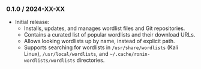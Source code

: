 ### 0.1.0 / 2024-XX-XX

* Initial release:
  * Installs, updates, and manages wordlist files and Git repositories.
  * Contains a curated list of popular wordlists and their download URLs.
  * Allows looking wordlists up by name, instead of explicit path.
  * Supports searching for wordlists in `/usr/share/wordlists` (Kali Linux),
    `/usr/local/wordlists`, and `~/.cache/ronin-wordlists/wordlists`
    directories.


